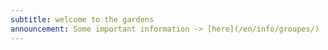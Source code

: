 ```yaml
---
subtitle: welcome to the gardens
announcement: Some important information -> [here](/en/info/groupes/)
---
```

